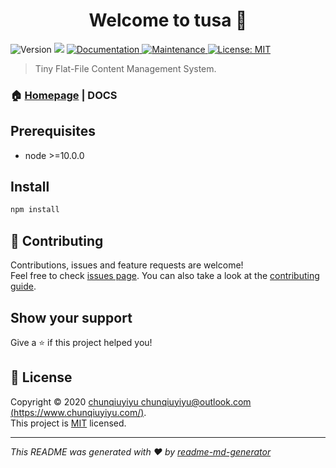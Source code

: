<h1 align="center">Welcome to tusa 👋</h1>
<p>
  <img alt="Version" src="https://img.shields.io/badge/version-1.0.0-blue.svg?cacheSeconds=2592000" />
  <img src="https://img.shields.io/badge/node-%3E%3D10.0.0-blue.svg" />
  <a href="https://github.com/chunqiuyiyu/tusa#readme" target="_blank">
    <img alt="Documentation" src="https://img.shields.io/badge/documentation-yes-brightgreen.svg" />
  </a>
  <a href="https://github.com/chunqiuyiyu/tusa/graphs/commit-activity" target="_blank">
    <img alt="Maintenance" src="https://img.shields.io/badge/Maintained%3F-yes-green.svg" />
  </a>
  <a href="https://github.com/chunqiuyiyu/tusa/blob/master/LICENSE" target="_blank">
    <img alt="License: MIT" src="https://img.shields.io/github/license/chunqiuyiyu/tusa" />
  </a>
</p>

> Tiny Flat-File Content Management System.

### 🏠 [Homepage](https://github.com/chunqiuyiyu/tusa) | DOCS

## Prerequisites

- node >=10.0.0

## Install

```sh
npm install
```

## 🤝 Contributing

Contributions, issues and feature requests are welcome!<br />Feel free to check [issues page](https://github.com/chunqiuyiyu/tusa/issues). You can also take a look at the [contributing guide](https://github.com/chunqiuyiyu/tusa/blob/master/CONTRIBUTING.md).

## Show your support

Give a ⭐️ if this project helped you!

## 📝 License

Copyright © 2020 [chunqiuyiyu <chunqiuyiyu@outlook.com> (https://www.chunqiuyiyu.com/)](https://github.com/chunqiuyiyu).<br />
This project is [MIT](https://github.com/chunqiuyiyu/tusa/blob/master/LICENSE) licensed.

***
_This README was generated with ❤️ by [readme-md-generator](https://github.com/kefranabg/readme-md-generator)_
